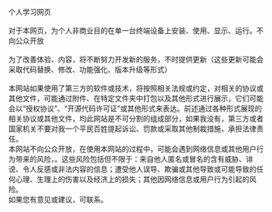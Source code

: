 个人学习网页<br><br>
对于本网页，为个人非商业目的在单一台终端设备上安装、使用、显示、运行。不向公众开放<br><br>
为了改善体验、内容，将不断努力开发新的服务，不时提供更新（这些更新可能会采取代码替换、修改、功能强化、版本升级等形式）<br><br>
本网站如果使用了第三方的软件或技术，将按照相关法规或约定，对相关的协议或其他文件，可能通过附件、在特定文件夹中打包以及其他形式进行展示，它们可能会以“授权协议”、“开源代码许可证”或其他形式来表达。前述通过各种形式展现的相关协议或其他文件，均此网站是不可分割的组成部分，如果我没有，第三方或者国家机关不要对我一个平民百姓提起诉讼、罚款或采取其他制裁措施，承担法律责任。<br>
本网站不向公众开放，在使用本网站的过程中，可能会遇到网络信息或其他用户行为带来的风险，。这些风险包括但不限于：来自他人匿名或冒名的含有威胁、诽谤、令人反感或非法内容的信息；遭受他人误导、欺骗或其他导致或可能导致的任何心理、生理上的伤害以及经济上的损失；其他因网络信息或用户行为引起的风险。<br>
如果您有意见或建议，可联系。
